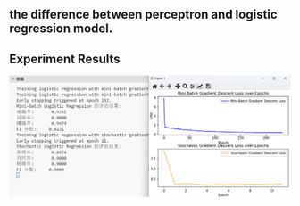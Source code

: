 ## the difference between perceptron and logistic regression model.


## Experiment Results
<img src="./result.png" alt="Description of image" width="800"/>